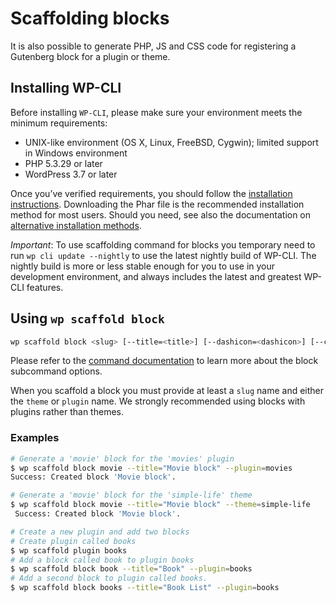 # Scaffolding blocks

It is also possible to generate PHP, JS and CSS code for registering a Gutenberg block for a plugin or theme.

## Installing WP-CLI

Before installing `WP-CLI`, please make sure your environment meets the minimum requirements:

* UNIX-like environment (OS X, Linux, FreeBSD, Cygwin); limited support in Windows environment
* PHP 5.3.29 or later
* WordPress 3.7 or later

Once you’ve verified requirements, you should follow the [installation instructions](http://wp-cli.org/#installing). Downloading the Phar file is the recommended installation method for most users. Should you need, see also the documentation on [alternative installation methods](https://make.wordpress.org/cli/handbook/installing/).

_Important_: To use scaffolding command for blocks you temporary need to run `wp cli update --nightly` to use the latest nightly build of WP-CLI. The nightly build is more or less stable enough for you to use in your development environment, and always includes the latest and greatest WP-CLI features.

## Using `wp scaffold block`

```bash
wp scaffold block <slug> [--title=<title>] [--dashicon=<dashicon>] [--category=<category>] [--theme] [--plugin=<plugin>] [--force]
```

Please refer to the [command documentation](https://github.com/wp-cli/scaffold-command#wp-scaffold-block) to learn more about the block subcommand options.

When you scaffold a block you must provide at least a `slug` name and either the `theme` or `plugin` name. We strongly recommended using blocks with plugins rather than themes.

### Examples

```bash
# Generate a 'movie' block for the 'movies' plugin
$ wp scaffold block movie --title="Movie block" --plugin=movies
Success: Created block 'Movie block'.

# Generate a 'movie' block for the 'simple-life' theme
$ wp scaffold block movie --title="Movie block" --theme=simple-life
 Success: Created block 'Movie block'.

# Create a new plugin and add two blocks
# Create plugin called books
$ wp scaffold plugin books
# Add a block called book to plugin books
$ wp scaffold block book --title="Book" --plugin=books
# Add a second block to plugin called books.
$ wp scaffold block books --title="Book List" --plugin=books
```
